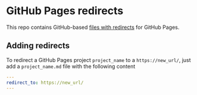 # GitHub Pages redirects

This repo contains GitHub-based [files with redirects](https://github.com/jekyll/jekyll-redirect-from) for GitHub Pages.

## Adding redirects

To redirect a GitHub Pages project `project_name` to a `https://new_url/`, just add a `project_name.md` file with the following content

``` yaml
---
redirect_to: https://new_url/
---
```
